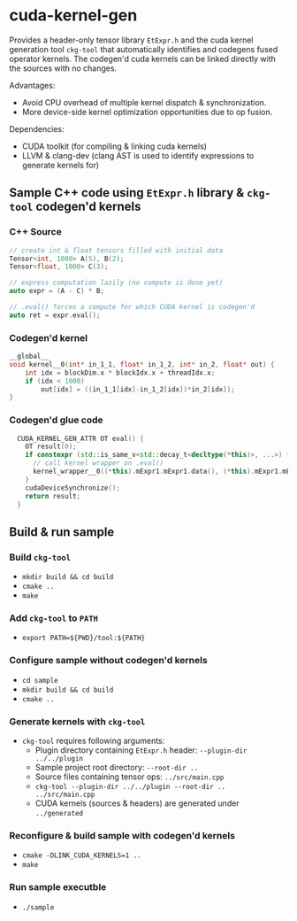 # cuda-kernel-gen

Provides a header-only tensor library `EtExpr.h` and the cuda kernel generation tool `ckg-tool` that automatically identifies and codegens fused operator kernels.
The codegen'd cuda kernels can be linked directly with the sources with no changes.

Advantages:
  - Avoid CPU overhead of multiple kernel dispatch & synchronization.
  - More device-side kernel optimization opportunities due to op fusion.

Dependencies:
  - CUDA toolkit (for compiling & linking cuda kernels)
  - LLVM & clang-dev (clang AST is used to identify expressions to generate kernels for)

## Sample C++ code using `EtExpr.h` library & `ckg-tool` codegen'd kernels

### C++ Source
```cpp
// create int & float tensors filled with initial data
Tensor<int, 1000> A(5), B(2);
Tensor<float, 1000> C(3);

// express computation lazily (no compute is done yet)
auto expr = (A - C) * B;

// .eval() forces a compute for which CUDA kernel is codegen'd
auto ret = expr.eval();
```

### Codegen'd kernel
```c
__global__ 
void kernel__0(int* in_1_1, float* in_1_2, int* in_2, float* out) {
	int idx = blockDim.x * blockIdx.x + threadIdx.x;
	if (idx < 1000)
		out[idx] = ((in_1_1[idx]-in_1_2[idx])*in_2[idx]);
}
```

### Codegen'd glue code
```cpp
  CUDA_KERNEL_GEN_ATTR OT eval() {
    OT result(0);
    if constexpr (std::is_same_v<std::decay_t<decltype(*this)>, ...>) {
      // call kernel wrapper on .eval()
      kernel_wrapper__0((*this).mExpr1.mExpr1.data(), (*this).mExpr1.mExpr2.data(), (*this).mExpr2.data(), result.data());
    }
    cudaDeviceSynchronize();
    return result;
  }
```


## Build & run sample

### Build `ckg-tool`
- `mkdir build && cd build`
- `cmake ..`
- `make`

### Add `ckg-tool` to `PATH`
- `export PATH=${PWD}/tool:${PATH}`

### Configure sample without codegen'd kernels
- `cd sample`
- `mkdir build && cd build`
- `cmake ..`

### Generate kernels with `ckg-tool`
- `ckg-tool` requires following arguments:
  - Plugin directory containing `EtExpr.h` header: `--plugin-dir ../../plugin`
  - Sample project root directory: `--root-dir ..`
  - Source files containing tensor ops: `../src/main.cpp`
  - `ckg-tool --plugin-dir ../../plugin --root-dir .. ../src/main.cpp`
  - CUDA kernels (sources & headers) are generated under `../generated`

### Reconfigure & build sample with codegen'd kernels
- `cmake -DLINK_CUDA_KERNELS=1 ..`
- `make`

### Run sample executble
- `./sample`
